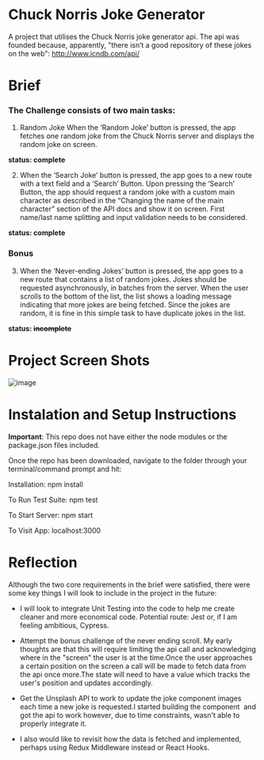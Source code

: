 # Chuck Norris Joke Generator

A project that utilises the Chuck Norris joke generator api. 
The api was founded because, apparently, "there isn’t a good repository of these jokes on the web":
http://www.icndb.com/api/

# Brief
### The Challenge consists of two main tasks:
1. Random Joke
When the ‘Random Joke’ button is pressed, the app fetches one random joke from the Chuck
Norris server and displays the random joke on screen.

**status: complete**

2. When the ‘Search Joke’ button is pressed, the app goes to a new route with a text field and a
‘Search’ Button. Upon pressing the ‘Search’ Button, the app should request a random joke with
a custom main character as described in the “Changing the name of the main character” section
of the API docs and show it on screen.
First name/last name splitting and input validation needs to be considered.

**status: complete**

### Bonus
3. When the ‘Never-ending Jokes’ button is pressed, the app goes to a new route that contains a
list of random jokes. Jokes should be requested asynchronously, in batches from the server.
When the user scrolls to the bottom of the list, the list shows a loading message indicating that
more jokes are being fetched.
Since the jokes are random, it is fine in this simple task to have duplicate jokes in the list.

**status: ~~incomplete~~**

# Project Screen Shots
![image](https://user-images.githubusercontent.com/49981579/69883311-780cfe80-12cb-11ea-8086-1c92838b630a.png)

# Instalation and Setup Instructions
**Important**: This repo does not have either the node modules or the package.json files included.

Once the repo has been downloaded, navigate to the folder through your terminal/command prompt and hit:

Installation:
npm install

To Run Test Suite:
npm test

To Start Server:
npm start

To Visit App:
localhost:3000

# Reflection
Although the two core requirements in the brief were satisfied, there were some key things I will look to include in the project in the future:

- I will look to integrate Unit Testing into the code to help me create cleaner and more economical code. Potential route: Jest or, if I am feeling ambitious, Cypress.

- Attempt the bonus challenge of the never ending scroll. My early thoughts are that this will require limiting the api call and acknowledging where in the "screen" the user is at the time.Once the user approaches a certain position on the screen a call will be made to fetch data from the api once more.The state will need to have a value which tracks the user's position and updates accordingly.

- Get the Unsplash API to work to update the joke component images each time a new joke is requested.I started building the component <Image /> and got the api to work however, due to time constraints, wasn't able to properly integrate it.

- I also would like to revisit how the data is fetched and implemented, perhaps using Redux Middleware instead or React Hooks.
